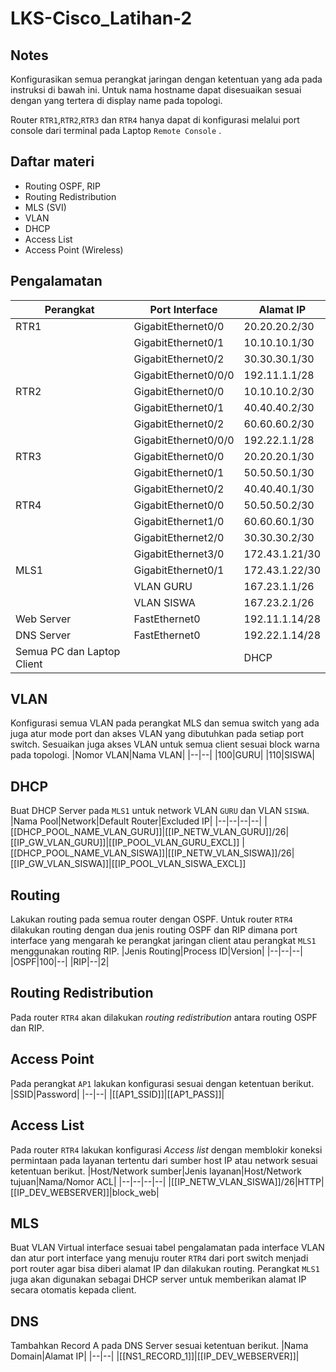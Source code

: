 ﻿# LKS-Cisco_Latihan-2

## Notes
Konfigurasikan semua perangkat jaringan dengan ketentuan yang ada pada instruksi di bawah ini.
Untuk nama hostname dapat disesuaikan sesuai dengan yang tertera di display name pada topologi.

Router `RTR1`,`RTR2`,`RTR3` dan `RTR4` hanya dapat di konfigurasi melalui port console dari terminal pada Laptop `Remote Console` .


## Daftar materi
- Routing OSPF, RIP
- Routing Redistribution
- MLS (SVI)
- VLAN
- DHCP
- Access List
- Access Point (Wireless)

## Pengalamatan
|Perangkat|Port Interface|Alamat IP|
|--|--|--|
|RTR1|GigabitEthernet0/0|20.20.20.2/30|
||GigabitEthernet0/1|10.10.10.1/30|
||GigabitEthernet0/2|30.30.30.1/30|
||GigabitEthernet0/0/0|192.11.1.1/28|
|RTR2|GigabitEthernet0/0|10.10.10.2/30|
||GigabitEthernet0/1|40.40.40.2/30|
||GigabitEthernet0/2|60.60.60.2/30|
||GigabitEthernet0/0/0|192.22.1.1/28|
|RTR3|GigabitEthernet0/0|20.20.20.1/30|
||GigabitEthernet0/1|50.50.50.1/30|
||GigabitEthernet0/2|40.40.40.1/30|
|RTR4|GigabitEthernet0/0|50.50.50.2/30|	
||GigabitEthernet1/0|60.60.60.1/30|
||GigabitEthernet2/0|30.30.30.2/30|
||GigabitEthernet3/0|172.43.1.21/30|
|MLS1|GigabitEthernet0/1|172.43.1.22/30|
||VLAN GURU|167.23.1.1/26|
||VLAN SISWA|167.23.2.1/26|
|Web Server|FastEthernet0|192.11.1.14/28|
|DNS Server|FastEthernet0|192.22.1.14/28|
|Semua PC dan Laptop Client||DHCP|

## VLAN
Konfigurasi semua VLAN pada perangkat MLS dan semua switch yang ada juga atur mode port dan akses VLAN yang dibutuhkan pada setiap port switch. Sesuaikan juga akses VLAN untuk semua client sesuai block warna pada topologi.
|Nomor VLAN|Nama VLAN|
|--|--|
|100|GURU|
|110|SISWA|

## DHCP
Buat DHCP Server pada `MLS1` untuk network VLAN `GURU` dan VLAN `SISWA`.
|Nama Pool|Network|Default Router|Excluded IP|
|--|--|--|--|
|[[DHCP_POOL_NAME_VLAN_GURU]]|[[IP_NETW_VLAN_GURU]]/26|[[IP_GW_VLAN_GURU]]|[[IP_POOL_VLAN_GURU_EXCL]]
|[[DHCP_POOL_NAME_VLAN_SISWA]]|[[IP_NETW_VLAN_SISWA]]/26|[[IP_GW_VLAN_SISWA]]|[[IP_POOL_VLAN_SISWA_EXCL]]

## Routing
Lakukan routing pada semua router dengan  OSPF. Untuk router `RTR4` dilakukan routing dengan dua jenis routing OSPF dan RIP dimana port interface yang mengarah ke perangkat jaringan client atau perangkat `MLS1` menggunakan routing RIP.
|Jenis Routing|Process ID|Version|
|--|--|--|
|OSPF|100|--|
|RIP|--|2|

## Routing Redistribution
Pada router `RTR4` akan dilakukan *routing redistribution* antara routing OSPF dan RIP.

## Access Point
Pada perangkat `AP1` lakukan konfigurasi sesuai dengan ketentuan berikut.
|SSID|Password|
|--|--|
|[[AP1_SSID]]|[[AP1_PASS]]|

## Access List
Pada router `RTR4` lakukan konfigurasi *Access list* dengan memblokir koneksi permintaan pada layanan tertentu dari sumber host IP atau network sesuai ketentuan berikut.
|Host/Network sumber|Jenis layanan|Host/Network tujuan|Nama/Nomor ACL|
|--|--|--|--|
|[[IP_NETW_VLAN_SISWA]]/26|HTTP|[[IP_DEV_WEBSERVER]]|block_web|

## MLS
Buat VLAN Virtual interface sesuai tabel pengalamatan pada interface VLAN dan atur port interface yang menuju router `RTR4` dari port switch menjadi port router agar bisa diberi alamat IP dan dilakukan routing. Perangkat `MLS1` juga akan digunakan sebagai DHCP server untuk memberikan alamat IP secara otomatis kepada client.

## DNS
Tambahkan Record A pada DNS Server sesuai ketentuan berikut.
|Nama Domain|Alamat IP|
|--|--|
|[[NS1_RECORD_1]]|[[IP_DEV_WEBSERVER]]|

